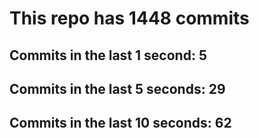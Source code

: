 # This repo has 1448 commits

## Commits in the last 1 second: 5
## Commits in the last 5 seconds: 29
## Commits in the last 10 seconds: 62
